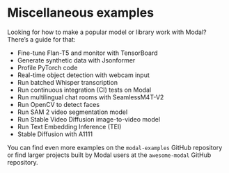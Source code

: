 # Miscellaneous examples

Looking for how to make a popular model or library work with Modal? There’s a
guide for that:

  * Fine-tune Flan-T5 and monitor with TensorBoard
  * Generate synthetic data with Jsonformer
  * Profile PyTorch code
  * Real-time object detection with webcam input
  * Run batched Whisper transcription
  * Run continuous integration (CI) tests on Modal
  * Run multilingual chat rooms with SeamlessM4T-V2
  * Run OpenCV to detect faces
  * Run SAM 2 video segmentation model
  * Run Stable Video Diffusion image-to-video model
  * Run Text Embedding Inference (TEI)
  * Stable Diffusion with A1111

You can find even more examples on the `modal-examples` GitHub repository or
find larger projects built by Modal users at the `awesome-modal` GitHub
repository.

